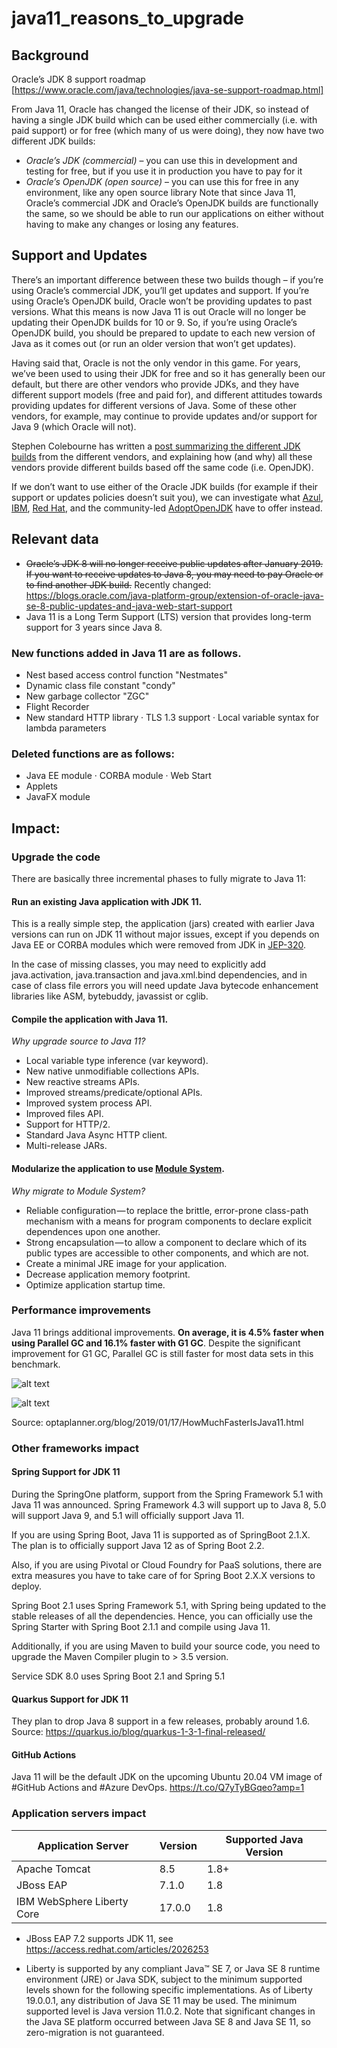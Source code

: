 # java11_reasons_to_upgrade

## Background

Oracle’s JDK 8 support roadmap [https://www.oracle.com/java/technologies/java-se-support-roadmap.html]

From Java 11, Oracle has changed the license of their JDK, so instead of having a single JDK build which can be used either commercially (i.e. with paid support) or for free (which many of us were doing), they now have two different JDK builds:

- *Oracle’s JDK (commercial)* – you can use this in development and testing for free, but if you use it in production you have to pay for it
- *Oracle’s OpenJDK (open source)* – you can use this for free in any environment, like any open source library
Note that since Java 11, Oracle’s commercial JDK and Oracle’s OpenJDK builds are functionally the same, so we should be able to run our applications on either without having to make any changes or losing any features.

## Support and Updates

There’s an important difference between these two builds though – if you’re using Oracle’s commercial JDK, you’ll get updates and support.  If you’re using Oracle’s OpenJDK build, Oracle won’t be providing updates to past versions. What this means is now Java 11 is out Oracle will no longer be updating their OpenJDK builds for 10 or 9. So, if you’re using Oracle’s OpenJDK build, you should be prepared to update to each new version of Java as it comes out (or run an older version that won’t get updates).

Having said that, Oracle is not the only vendor in this game.  For years, we’ve been used to using their JDK for free and so it has generally been our default, but there are other vendors who provide JDKs, and they have different support models (free and paid for), and different attitudes towards providing updates for different versions of Java.  Some of these other vendors, for example, may continue to provide updates and/or support for Java 9 (which Oracle will not).

Stephen Colebourne has written a [post summarizing the different JDK builds](https://blog.joda.org/2018/09/time-to-look-beyond-oracles-jdk.html?m=1) from the different vendors, and explaining how (and why) all these vendors provide different builds based off the same code (i.e. OpenJDK).

If we don’t want to use either of the Oracle JDK builds (for example if their support or updates policies doesn’t suit you), we can investigate what [Azul](https://www.azul.com/products/zulu-enterprise/), [IBM](https://developer.ibm.com/javasdk/support/lifecycle/), [Red Hat](https://access.redhat.com/articles/1299013), and the community-led [AdoptOpenJDK](https://adoptopenjdk.net/) have to offer instead.

## Relevant data

- ~~Oracle’s JDK 8 will no longer receive public updates after January 2019. If you want to receive updates to Java 8, you may need to pay Oracle or to find another JDK build.~~ Recently changed: https://blogs.oracle.com/java-platform-group/extension-of-oracle-java-se-8-public-updates-and-java-web-start-support
- Java 11 is a Long Term Support (LTS) version that provides long-term support for 3 years since Java 8.

### New functions added in Java 11 are as follows.
- Nest based access control function "Nestmates"
- Dynamic class file constant "condy"
- New garbage collector "ZGC"
- Flight Recorder
- New standard HTTP library · TLS 1.3 support · Local variable syntax for lambda parameters

### Deleted functions are as follows:

- Java EE module · CORBA module · Web Start
- Applets
- JavaFX module

## Impact:
### Upgrade the code
There are basically three incremental phases to fully migrate to Java 11:

#### Run an existing Java application with JDK 11.
This is a really simple step, the application (jars) created with earlier Java versions can run on JDK 11 without major issues, except if you depends on Java EE or CORBA modules which were removed from JDK in [JEP-320](http://openjdk.java.net/jeps/320).

In the case of missing classes, you may need to explicitly add java.activation, java.transaction and java.xml.bind dependencies, and in case of class file errors you will need update Java bytecode enhancement libraries like ASM, bytebuddy, javassist or cglib.

#### Compile the application with Java 11.
*Why upgrade source to Java 11?*

- Local variable type inference (var keyword).
- New native unmodifiable collections APIs.
- New reactive streams APIs.
- Improved streams/predicate/optional APIs.
- Improved system process API.
- Improved files API.
- Support for HTTP/2.
- Standard Java Async HTTP client.
- Multi-release JARs.

#### Modularize the application to use [Module System](http://openjdk.java.net/projects/jigsaw/spec/).
*Why migrate to Module System?*

- Reliable configuration — to replace the brittle, error-prone class-path mechanism with a means for program components to declare explicit dependences upon one another.
- Strong encapsulation — to allow a component to declare which of its public types are accessible to other components, and which are not.
- Create a minimal JRE image for your application.
- Decrease application memory footprint.
- Optimize application startup time.

### Performance improvements

Java 11 brings additional improvements. **On average, it is 4.5% faster when using Parallel GC and 16.1% faster with G1 GC**. Despite the significant improvement for G1 GC, Parallel GC is still faster for most data sets in this benchmark.

![alt text](https://www.optaplanner.org/blog/2019/01/17/Java8VsJava11usingParallelGC.svg)

![alt text](https://www.optaplanner.org/blog/2019/01/17/Java8VsJava11usingG1GC.svg)

Source: optaplanner.org/blog/2019/01/17/HowMuchFasterIsJava11.html

### Other frameworks impact
#### Spring Support for JDK 11
During the SpringOne platform, support from the Spring Framework 5.1 with Java 11 was announced. Spring Framework 4.3 will support up to Java 8, 5.0 will support Java 9, and 5.1 will officially support Java 11.

If you are using Spring Boot, Java 11 is supported as of SpringBoot 2.1.X. The plan is to officially support Java 12 as of Spring Boot 2.2.

Also, if you are using Pivotal or Cloud Foundry for PaaS solutions, there are extra measures you have to take care of for Spring Boot 2.X.X versions to deploy.

Spring Boot 2.1 uses Spring Framework 5.1, with Spring being updated to the stable releases of all the dependencies. Hence, you can officially use the Spring Starter with Spring Boot 2.1.1 and compile using Java 11.

Additionally, if you are using Maven to build your source code, you need to upgrade the Maven Compiler plugin to > 3.5 version.

Service SDK 8.0 uses Spring Boot 2.1 and Spring 5.1

#### Quarkus Support for JDK 11
They plan to drop Java 8 support in a few releases, probably around 1.6. Source: https://quarkus.io/blog/quarkus-1-3-1-final-released/

#### GitHub Actions
Java 11 will be the default JDK on the upcoming Ubuntu 20.04 VM image of #GitHub Actions and #Azure DevOps.
https://t.co/Q7yTyBGqeo?amp=1

### Application servers impact

| Application Server  | Version  | Supported Java Version  |  
|----------------------------|----------|------|
| Apache Tomcat              | 8.5      | 1.8+ | 
| JBoss EAP                  | 7.1.0    | 1.8  |  
| IBM WebSphere Liberty Core | 17.0.0   | 1.8  |  


- JBoss EAP 7.2 supports JDK 11, see https://access.redhat.com/articles/2026253

- Liberty is supported by any compliant Java™ SE 7, or Java SE 8 runtime environment (JRE) or Java SDK, subject to the minimum supported levels shown for the following specific implementations.
As of Liberty 19.0.0.1, any distribution of Java SE 11 may be used. The minimum supported level is Java version 11.0.2. Note that significant changes in the Java SE platform occurred between Java SE 8 and Java SE 11, so zero-migration is not guaranteed.
